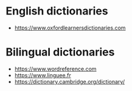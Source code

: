 # English dictionaries
- https://www.oxfordlearnersdictionaries.com


# Bilingual dictionaries
- https://www.wordreference.com
- https://www.linguee.fr
- https://dictionary.cambridge.org/dictionary/


